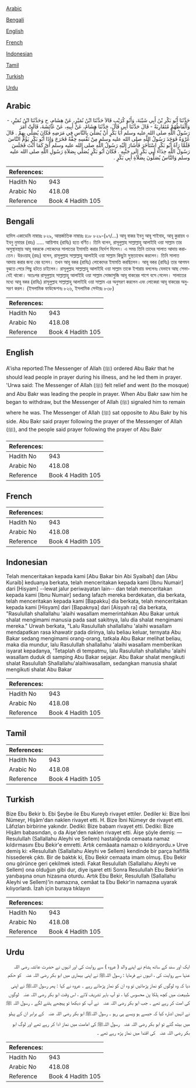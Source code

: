 [Arabic](#arabic)

[Bengali](#bengali)

[English](#english)

[French](#french)

[Indonesian](#indonesian)

[Tamil](#tamil)

[Turkish](#turkish)

[Urdu](#urdu)

## Arabic


<div dir="rtl" lang="ar" style={{fontSize:'larger',backgroundColor:'#f8f9fa',padding:20}}>
حَدَّثَنَا أَبُو بَكْرِ بْنُ أَبِي شَيْبَةَ، وَأَبُو كُرَيْبٍ قَالاَ حَدَّثَنَا ابْنُ نُمَيْرٍ، عَنْ هِشَامٍ، ح وَحَدَّثَنَا ابْنُ نُمَيْرٍ، - وَأَلْفَاظُهُمْ مُتَقَارِبَةٌ - قَالَ حَدَّثَنَا أَبِي قَالَ، حَدَّثَنَا هِشَامٌ، عَنْ أَبِيهِ، عَنْ عَائِشَةَ، قَالَتْ أَمَرَ رَسُولُ اللَّهِ صلى الله عليه وسلم أَبَا بَكْرٍ أَنْ يُصَلِّيَ بِالنَّاسِ فِي مَرَضِهِ فَكَانَ يُصَلِّي بِهِمْ ‏.‏ قَالَ عُرْوَةُ فَوَجَدَ رَسُولُ اللَّهِ صلى الله عليه وسلم مِنْ نَفْسِهِ خِفَّةً فَخَرَجَ وَإِذَا أَبُو بَكْرٍ يَؤُمُّ النَّاسَ فَلَمَّا رَآهُ أَبُو بَكْرٍ اسْتَأْخَرَ فَأَشَارَ إِلَيْهِ رَسُولُ اللَّهِ صلى الله عليه وسلم أَىْ كَمَا أَنْتَ فَجَلَسَ رَسُولُ اللَّهِ حِذَاءَ أَبِي بَكْرٍ إِلَى جَنْبِهِ ‏.‏ فَكَانَ أَبُو بَكْرٍ يُصَلِّي بِصَلاَةِ رَسُولِ اللَّهِ صلى الله عليه وسلم وَالنَّاسُ يُصَلُّونَ بِصَلاَةِ أَبِي بَكْرٍ ‏.‏
</div>
<div style={{backgroundColor:'#f8f9fa',padding:20, marginBottom: 10}}><table> <thead> <tr> <th>References:</th> <th></th> </tr> </thead> <tbody><tr><td>Hadith No</td><td>943</td></tr><tr><td>Arabic No</td><td>418.08</td></tr><tr><td>Reference</td><td>Book 4 Hadith 105</td></tr></tbody></table></div>

## Bengali


<div dir="ltr" lang="bn" style={{fontSize:'larger',backgroundColor:'#f8f9fa',padding:20}}>
হাদিস একাডেমি নাম্বারঃ ৮২৯, আন্তর্জাতিক নাম্বারঃ ৪১৮ ৮২৯-(৯৭/...) আবূ বাকর ইবনু আবূ শাইবাহ, আবূ কুরায়ব ও ইবনু নুমায়র (রহঃ) ..... আয়িশাহ (রাযিঃ) হতে বর্ণিত। তিনি বলেন, রাসূলুল্লাহ সাল্লাল্লাহু আলাইহি ওয়া সাল্লাম তার অসুস্থাবস্থায় আবূ বকরকে লোকেদের সালাতের ইমামতি করার নির্দেশ দিলেন। এ সময় তিনি তাদের সালাত আদায় করাতেন। উরওয়াহ্ (রহঃ) বলেন, রাসূলুল্লাহ সাল্লাল্লাহু আলাইহি ওয়া সাল্লাম কিছুটা সুস্থতাবোধ করলেন। তিনি সালাত আদায় করার জন্য বের হলেন। তখন আবূ বকর (রাযিঃ) লোকেদের ইমামতি করছিলেন। আবূ বকর (রাযিঃ) তার আগমন বুঝতে পেরে পিছু হটতে চাইলেন। রাসূলুল্লাহ সাল্লাল্লাহু আলাইহি ওয়া সাল্লাম তাকে ইশারায় বললেনঃ যেভাবে আছ সেভাবেই থাকো। অতঃপর রাসূলুল্লাহ সাল্লাল্লাহু আলাইহি ওয়া সাল্লাম সোজাসুজি আবূ বাকরের পাশে বসে গেলেন। সালাতের মধ্যে আবূ বকর (রাযিঃ) রাসূলুল্লাহ সাল্লাল্লাহু আলাইহি ওয়া সাল্লাম এর অনুসরণ করলেন এবং লোকেরা আবূ বাকরের অনুসরণ করল। (ইসলামিক ফাউন্ডেশনঃ ৮২৬, ইসলামিক সেন্টারঃ ৮৩৮)
</div>
<div style={{backgroundColor:'#f8f9fa',padding:20, marginBottom: 10}}><table> <thead> <tr> <th>References:</th> <th></th> </tr> </thead> <tbody><tr><td>Hadith No</td><td>943</td></tr><tr><td>Arabic No</td><td>418.08</td></tr><tr><td>Reference</td><td>Book 4 Hadith 105</td></tr></tbody></table></div>

## English


<div dir="ltr" lang="en" style={{fontSize:'larger',backgroundColor:'#f8f9fa',padding:20}}>
A'isha reported:The Messenger of Allah (ﷺ) ordered Abu Bakr that he should lead people in prayer during his illness, and he led them in prayer. 'Urwa said: The Messenger of Allah (ﷺ) felt relief and went (to the mosque) and Abu Bakr was leading the people in prayer. When Abu Bakr saw him he began to withdraw, but the Messenger of Allah (ﷺ) signaled him to remain where he was. The Messenger of Allah (ﷺ) sat opposite to Abu Bakr by his side. Abu Bakr said prayer following the prayer of the Messenger of Allah (ﷺ), and the people said prayer following the prayer of Abu Bakr
</div>
<div style={{backgroundColor:'#f8f9fa',padding:20, marginBottom: 10}}><table> <thead> <tr> <th>References:</th> <th></th> </tr> </thead> <tbody><tr><td>Hadith No</td><td>943</td></tr><tr><td>Arabic No</td><td>418.08</td></tr><tr><td>Reference</td><td>Book 4 Hadith 105</td></tr></tbody></table></div>

## French


<div dir="ltr" lang="fr" style={{fontSize:'larger',backgroundColor:'#f8f9fa',padding:20}}>

</div>
<div style={{backgroundColor:'#f8f9fa',padding:20, marginBottom: 10}}><table> <thead> <tr> <th>References:</th> <th></th> </tr> </thead> <tbody><tr><td>Hadith No</td><td>943</td></tr><tr><td>Arabic No</td><td>418.08</td></tr><tr><td>Reference</td><td>Book 4 Hadith 105</td></tr></tbody></table></div>

## Indonesian


<div dir="ltr" lang="id" style={{fontSize:'larger',backgroundColor:'#f8f9fa',padding:20}}>
Telah menceritakan kepada kami [Abu Bakar bin Abi Syaibah] dan [Abu Kuraib] keduanya berkata, telah menceritakan kepada kami [Ibnu Numair] dari [Hisyam] --lewat jalur periwayatan lain-- dan telah menceritakan kepada kami [Ibnu Numair] sedang lafazh mereka berdekatan, dia berkata, telah menceritakan kepada kami [Bapakku] dia berkata, telah menceritakan kepada kami [Hisyam] dari [Bapaknya] dari [Aisyah ra] dia berkata, "Rasulullah shallallahu 'alaihi wasallam memerintahkan Abu Bakar untuk shalat mengimami manusia pada saat sakitnya, lalu dia shalat mengimami mereka." Urwah berkata, "Lalu Rasulullah shallallahu 'alaihi wasallam mendapatkan rasa khawatir pada dirinya, lalu beliau keluar, ternyata Abu Bakar sedang mengimami orang-orang, tatkala Abu Bakar melihat beliau, maka dia mundur, lalu Rasulullah shallallahu 'alaihi wasallam memberikan isyarat kepadanya, 'Tetaplah di tempatmu, lalu Rasulullah shallallahu 'alaihi wasallam duduk di samping Abu Bakar sejajar. Abu Bakar shalat mengikuti shalat Rasulullah Shallallahu'alaihiwasallam, sedangkan manusia shalat mengikuti shalat Abu Bakar
</div>
<div style={{backgroundColor:'#f8f9fa',padding:20, marginBottom: 10}}><table> <thead> <tr> <th>References:</th> <th></th> </tr> </thead> <tbody><tr><td>Hadith No</td><td>943</td></tr><tr><td>Arabic No</td><td>418.08</td></tr><tr><td>Reference</td><td>Book 4 Hadith 105</td></tr></tbody></table></div>

## Tamil


<div dir="ltr" lang="ta" style={{fontSize:'larger',backgroundColor:'#f8f9fa',padding:20}}>

</div>
<div style={{backgroundColor:'#f8f9fa',padding:20, marginBottom: 10}}><table> <thead> <tr> <th>References:</th> <th></th> </tr> </thead> <tbody><tr><td>Hadith No</td><td>943</td></tr><tr><td>Arabic No</td><td>418.08</td></tr><tr><td>Reference</td><td>Book 4 Hadith 105</td></tr></tbody></table></div>

## Turkish


<div dir="ltr" lang="tr" style={{fontSize:'larger',backgroundColor:'#f8f9fa',padding:20}}>
Bize Ebu Bekir b. Ebi Şeybe ile Ebu Kureyb rivayet ettiler. Dediler ki: Bize İbni Nümeyr, Hişâm'dan naklen rivayet etti. H. Bize İbni Nümeyr de rivayet etti. Lâfızları birbirine yakındır. Dediki: Bize babam rivayet etti. Dediki: Bize Hişâm babasından, o da Aişe'den naklen rivayet etti. Âişe şöyle demiş: — Resulullah (Sallallahu Aleyhi ve Sellem) hastalığında cemaata namaz kıldırmasını Ebu Bekir'e emretti. Artık cemâaata namazı o kıldırıyordu.» Urve demiş ki: «Resulullah (Sallallahu Aleyhi ve Sellem) kendinde bir parça hafiflik hissederek çıktı. Bir de baktık ki, Ebu Bekir cemaata imam olmuş. Ebu Bekir onu görünce geri çekilmek istedi. Fakat Resulullah (Sallallahu Aleyhi ve Sellem) ona olduğun gibi dur, diye işaret etti Sonra Resulullah Ebu Bekir'in yanıbaşına onun hizasına oturdu. Artık Ebu Bekir, Resulullah (Sallallahu Aleyhi ve Sellem)'in namazına, cemâat ta Ebu Bekir'in namazına uyarak kılıyorlardı. İzah için buraya tıklayın
</div>
<div style={{backgroundColor:'#f8f9fa',padding:20, marginBottom: 10}}><table> <thead> <tr> <th>References:</th> <th></th> </tr> </thead> <tbody><tr><td>Hadith No</td><td>943</td></tr><tr><td>Arabic No</td><td>418.08</td></tr><tr><td>Reference</td><td>Book 4 Hadith 105</td></tr></tbody></table></div>

## Urdu


<div dir="rtl" lang="ur" style={{fontSize:'larger',backgroundColor:'#f8f9fa',padding:20}}>
ایک اور سند کے ساتھ ہشام نے اپنے والد ( عروہ ) سے روایت کی اور انہوں نے حضرت عائشہ رضی اللہ عنہا سے روایت کی ، انہوں نے فرمایا : رسول اللہﷺ نے اپنی بیماری میں ابو بکر ‌رضی ‌اللہ ‌عنہ ‌ ‌ کو حکم دیا کہ وہ لوگوں کو نماز پڑھائیں تو وہ ان کو نماز پڑھاتے رہے ۔ عروہ نے کہا : پھر رسول اللہﷺ نے اپنی طبیعت میں کچھ ہلکا پن محسوس کیا ، تو آپ باہر تشریف لائے ، اس وقت ابو بکر ‌رضی ‌اللہ ‌عنہ ‌ ‌ لوگوں کی امت کر رہے تھے ۔ جب ابو بکر ‌رضی ‌اللہ ‌عنہ ‌ ‌ نے آپ کو دیکھا تو پیچھے ہٹنے لگے ۔ رسول اللہ ﷺ نے انہیں اشارہ کیا کہ جیسے ہو ویسے ہی رہو ۔ رسول اللہﷺ ابو بکر ‌رضی ‌اللہ ‌عنہ ‌ ‌ کے برابر ان کے پہلو میں بیٹھ گئے تو ابو بکر ‌رضی ‌اللہ ‌عنہ ‌ ‌ رسول اللہﷺ کی امامت میں نماز ادا کر رہے تھے اور لوگ ابو بکر ‌رضی ‌اللہ ‌عنہ ‌ ‌ کی اقتدا میں نماز پڑھ رہے تھے ۔
</div>
<div style={{backgroundColor:'#f8f9fa',padding:20, marginBottom: 10}}><table> <thead> <tr> <th>References:</th> <th></th> </tr> </thead> <tbody><tr><td>Hadith No</td><td>943</td></tr><tr><td>Arabic No</td><td>418.08</td></tr><tr><td>Reference</td><td>Book 4 Hadith 105</td></tr></tbody></table></div>